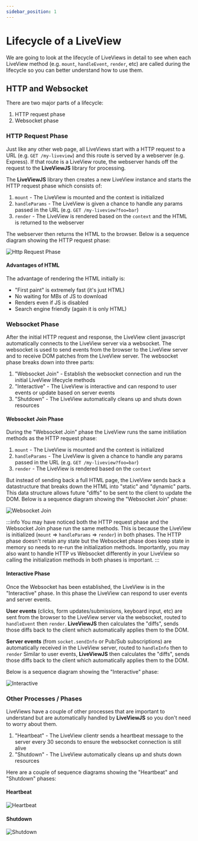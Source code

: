 ```yaml
---
sidebar_position: 1
---
```


# Lifecycle of a LiveView

We are going to look at the lifecycle of LiveViews in detail to see when each LiveView method (e.g. `mount`, `handleEvent`, `render`, etc) are called during the lifecycle so you can better understand how to use them.

## HTTP and Websocket
There are two major parts of a lifecycle:
 1. HTTP request phase
 2. Websocket phase

###  HTTP Request Phase
Just like any other web page, all LiveViews start with a HTTP request to a URL (e.g. `GET /my-liveview`) and this route is served by a webserver (e.g. Express). If that route is a LiveView route, the webserver hands off the request to the **LiveViewJS** library for processing.  

The **LiveViewJS** library then creates a new LiveView instance and starts the HTTP request phase which consists of:
  1. `mount` - The LiveView is mounted and the context is initialized
  2. `handleParams` - The LiveView is given a chance to handle any params passed in the URL (e.g. `GET /my-liveview?foo=bar`)
  3. `render` - The LiveView is rendered based on the `context` and the HTML is returned to the webserver 

The webserver then returns the HTML to the browser.  Below is a sequence diagram showing the HTTP request phase:

![Http Request Phase](/img/diagrams/liveview-lifecycle-http-phase.svg)

#### Advantages of HTML
The advantage of rendering the HTML initially is:
* "First paint" is extremely fast (it's just HTML)
* No waiting for MBs of JS to download
* Renders even if JS is disabled
* Search engine friendly (again it is only HTML)

### Websocket Phase
After the initial HTTP request and response, the LiveView client javascript automatically connects to the LiveView server via a websocket.  The websocket is used to send events from the browser to the LiveView server and to receive DOM patches from the LiveView server.  The websocket phase breaks down into three parts:
  1. "Websocket Join" - Establish the websocket connection and run the initial LiveView lifecycle methods
  2. "Interactive" - The LiveView is interactive and can respond to user events or update based on server events
  3. "Shutdown" - The LiveView automatically cleans up and shuts down resources

#### Websocket Join Phase
During the "Websocket Join" phase the LiveView runs the same initiliation methods as the HTTP request phase:
  1. `mount` - The LiveView is mounted and the context is initialized
  2. `handleParams` - The LiveView is given a chance to handle any params passed in the URL (e.g. `GET /my-liveview?foo=bar`)
  3. `render` - The LiveView is rendered based on the `context`

But instead of sending back a full HTML page, the LiveView sends back a datastructure that breaks down the HTML into "static" and "dynamic" parts. This data structure allows future "diffs" to be sent to the client to update the DOM.  Below is a sequence diagram showing the "Websocket Join" phase:

![Websocket Join](/img/diagrams/liveview-lifecycle-websocket-join.svg)

:::info
  You may have noticed both the HTTP request phase and the Websocket Join phase run the same methods.  This is because the LiveView is initialized (`mount` => `handleParams` => `render`) in both phases.  The HTTP phase doesn't retain any state but the Websocket phase does keep state in memory so needs to re-run the initialization methods. Importantly, you may also want to handle HTTP vs Websocket differently in your LiveView so calling the initialization methods in both phases is important.
:::

#### Interactive Phase
Once the Websocket has been established, the LiveView is in the "Interactive" phase.  In this phase the LiveView can respond to user events and server events.  

**User events** (clicks, form updates/submissions, keyboard input, etc) are sent from the browser to the LiveView server via the websocket, routed to `handleEvent` then `render`.  **LiveViewJS** then calculates the "diffs", sends those diffs back to the client which automatically applies them to the DOM.

**Server events** (from `socket.sendInfo` or Pub/Sub subscriptions) are automatically received in the LiveView server, routed to `handleInfo` then to `render`  Similar to user events, **LiveViewJS** then calculates the "diffs", sends those diffs back to the client which automatically applies them to the DOM.

Below is a sequence diagram showing the "Interactive" phase:

![Interactive](/img/diagrams/liveview-lifecycle-user-and-server-events.svg)

### Other Processes / Phases
LiveViews have a couple of other processes that are important to understand but are automatically handled by **LiveViewJS** so you don't need to worry about them.
  1. "Heartbeat" - The LiveView clientr sends a heartbeat message to the server every 30 seconds to ensure the websocket connection is still alive
  2. "Shutdown" - The LiveView automatically cleans up and shuts down resources

Here are a couple of sequence diagrams showing the "Heartbeat" and "Shutdown" phases:

#### Heartbeat
![Heartbeat](/img/diagrams/liveview-lifecycle-heartbeat.svg)

#### Shutdown
![Shutdown](/img/diagrams/liveview-lifecycle-shutdown.svg)


